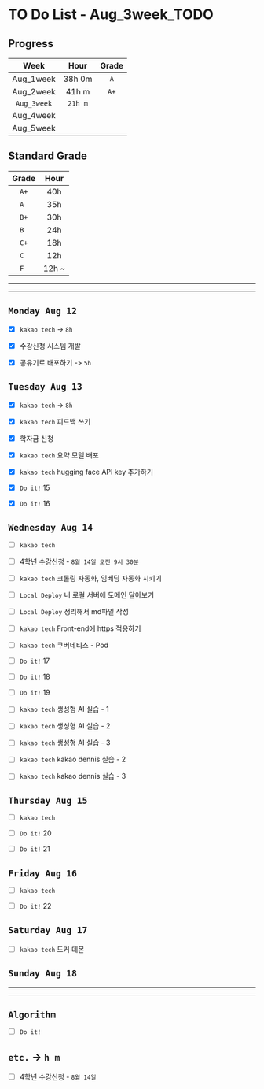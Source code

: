 # TO Do List - Aug_3week_TODO

## Progress
| Week | Hour | Grade |
|:---:|:---:|:---:|
|Aug_1week|38h 0m|`A`|
|Aug_2week|41h m|`A+`|
|`Aug_3week`|`21h m`||
|Aug_4week|||
|Aug_5week|||

## Standard Grade
| Grade | Hour |
|:---:|:---:|
|`A+`|40h|
|`A `|35h|
|`B+`|30h|
|`B `|24h|
|`C+`|18h|
|`C `|12h|
|`F `|12h ~|


---
---

## `Monday Aug 12`
- [x] `kakao tech` -> `8h`
- [x] 수강신청 시스템 개발
- [x] 공유기로 배포하기 -> `5h`


## `Tuesday Aug 13`
- [x] `kakao tech` -> `8h`
- [x] `kakao tech` 피드백 쓰기
- [x] 학자금 신청
- [x] `kakao tech` 요약 모델 배포
- [x] `kakao tech` hugging face API key 추가하기
- [x] `Do it!` 15
- [x] `Do it!` 16


## `Wednesday Aug 14` 
- [ ] `kakao tech`
- [ ] 4학년 수강신청 - `8월 14일 오전 9시 30분`
- [ ] `kakao tech` 크롤링 자동화, 임베딩 자동화 시키기
- [ ] `Local Deploy` 내 로컬 서버에 도메인 달아보기
- [ ] `Local Deploy` 정리해서 md파일 작성
- [ ] `kakao tech` Front-end에 https 적용하기
- [ ] `kakao tech` 쿠버네티스 - Pod
- [ ] `Do it!` 17
- [ ] `Do it!` 18
- [ ] `Do it!` 19
- [ ] `kakao tech` 생성형 AI 실습 - 1
- [ ] `kakao tech` 생성형 AI 실습 - 2
- [ ] `kakao tech` 생성형 AI 실습 - 3
- [ ] `kakao tech` kakao dennis 실습 - 2
- [ ] `kakao tech` kakao dennis 실습 - 3 


## `Thursday Aug 15`
- [ ] `kakao tech`
- [ ] `Do it!` 20
- [ ] `Do it!` 21


## `Friday Aug 16` 
- [ ] `kakao tech`
- [ ] `Do it!` 22


## `Saturday Aug 17` 
- [ ] `kakao tech` 도커 데몬


## `Sunday Aug 18` 




---
---
## `Algorithm`
- [ ] `Do it!` 




## `etc.` -> `h m`
- [ ] 4학년 수강신청 - `8월 14일`



<!-- ### 알고리즘 유형
1. 정렬
2. 그래프 탐색 BFS, DFS
3. DP
4. 자료구조 -> 우선순위 큐 마스터
5. 문자열 알고리즘 ?? 아니면 투 포인터 정도

> 요구사항 정리하기, 테스트케이스 짜보기(소수 테스트케이스가 유리, 11되면 거의 다 됨) -->



<!-- ## `Spring` -> `h m` -->


<br><br>

<!-- > `개인공부` : `6h 30m` -> `25h 36m` -> `22h 19m` -> -->

<br><br>

<!-- 
## `Java`
## `OPIc`
## `토익` 
-->





